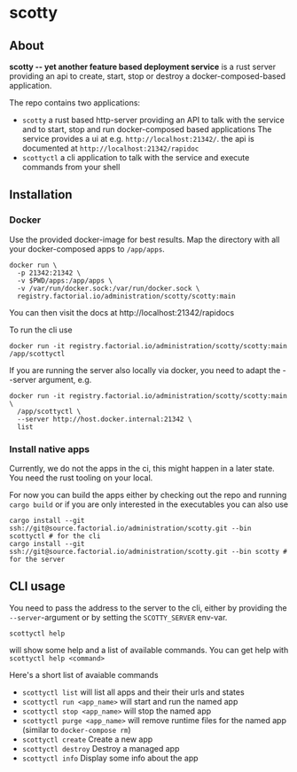 # scotty

## About

**scotty -- yet another feature based deployment service** is a rust
server providing an api to create, start, stop or destroy a
docker-composed-based application.

The repo contains two applications:

* `scotty` a rust based http-server providing an API to talk with the
  service and to start, stop and run docker-composed based applications
  The service provides a ui at e.g. `http://localhost:21342/`. the api is documented at `http://localhost:21342/rapidoc`
* `scottyctl` a cli application to talk with the service and execute
  commands from your shell

## Installation

### Docker

Use the provided docker-image for best results. Map the directory with all your docker-composed apps to `/app/apps`.

```shell
docker run \
  -p 21342:21342 \
  -v $PWD/apps:/app/apps \
  -v /var/run/docker.sock:/var/run/docker.sock \
  registry.factorial.io/administration/scotty/scotty:main
```

You can then visit the docs at http://localhost:21342/rapidocs

To run the cli use

```shell
docker run -it registry.factorial.io/administration/scotty/scotty:main /app/scottyctl
```

If you are running the server also locally via docker, you need to adapt the --server argument, e.g.

```shell
docker run -it registry.factorial.io/administration/scotty/scotty:main \
  /app/scottyctl \
  --server http://host.docker.internal:21342 \
  list
```

### Install native apps

Currently, we do not the apps in the ci, this might happen in a later state. You need the rust tooling on your local.

For now you can build the apps either by checking out the repo and running `cargo build` or
if you are only interested in the executables you can also use

```shell
cargo install --git ssh://git@source.factorial.io/administration/scotty.git --bin scottyctl # for the cli
cargo install --git ssh://git@source.factorial.io/administration/scotty.git --bin scotty # for the server
```

## CLI usage

You need to pass the address to the server to the cli, either by providing the `--server`-argument or by setting the `SCOTTY_SERVER` env-var.

```shell
scottyctl help
```

will show some help and a list of available commands. You can get help with `scottyctl help <command>`

Here's a short list of avaiable commands

* `scottyctl list` will list all apps and their their urls and states
* `scottyctl run <app_name>` will start and run the named app
* `scottyctl stop <app_name>` will stop the named app
* `scottyctl purge <app_name>` will remove runtime files for the named app (similar to `docker-compose rm`)
* `scottyctl create` Create a new app
* `scottyctl destroy` Destroy a managed app
* `scottyctl info` Display some info about the app
